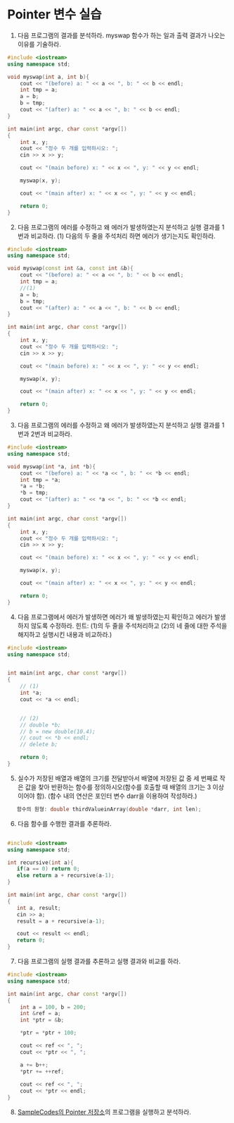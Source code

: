 # Pointer 변수 실습

1. 다음 프로그램의 결과를 분석하라. myswap 함수가 하는 일과 출력 결과가 나오는 이유를 기술하라.  

```c++
#include <iostream>
using namespace std;

void myswap(int a, int b){
	cout << "(before) a: " << a << ", b: " << b << endl;
	int tmp = a;
	a = b;
	b = tmp;
	cout << "(after) a: " << a << ", b: " << b << endl;
}

int main(int argc, char const *argv[])
{
	int x, y;
	cout << "정수 두 개를 입력하시오: ";
	cin >> x >> y;

	cout << "(main before) x: " << x << ", y: " << y << endl;

	myswap(x, y);

	cout << "(main after) x: " << x << ", y: " << y << endl;

	return 0;
}
```

2. 다음 프로그램의 에러를 수정하고 왜 에러가 발생하였는지 분석하고 실행 결과를 1번과 비교하라. (1) 다음의 두 줄을 주석처리 하면 에러가 생기는지도 확인하라.

```c++
#include <iostream>
using namespace std;

void myswap(const int &a, const int &b){
	cout << "(before) a: " << a << ", b: " << b << endl;
	int tmp = a;
	//(1)
	a = b;
	b = tmp;
	cout << "(after) a: " << a << ", b: " << b << endl;
}

int main(int argc, char const *argv[])
{
	int x, y;
	cout << "정수 두 개를 입력하시오: ";
	cin >> x >> y;

	cout << "(main before) x: " << x << ", y: " << y << endl;

	myswap(x, y);

	cout << "(main after) x: " << x << ", y: " << y << endl;

	return 0;
}
````

3. 다음 프로그램의 에러를 수정하고 왜 에러가 발생하였는지 분석하고 실행 결과를 1번과 2번과 비교하라. 
```c++
#include <iostream>
using namespace std;

void myswap(int *a, int *b){
	cout << "(before) a: " << *a << ", b: " << *b << endl;
	int tmp = *a;
	*a = *b;
	*b = tmp;
	cout << "(after) a: " << *a << ", b: " << *b << endl;
}

int main(int argc, char const *argv[])
{
	int x, y;
	cout << "정수 두 개를 입력하시오: ";
	cin >> x >> y;

	cout << "(main before) x: " << x << ", y: " << y << endl;

	myswap(x, y);

	cout << "(main after) x: " << x << ", y: " << y << endl;

	return 0;
}
````

4. 다음 프로그램에서 에러가 발생하면 에러가 왜 발생하였는지 확인하고 에러가 발생하지 않도록 수정하라. 힌트: (1)의 두 줄을 주석처리하고 (2)의 네 줄에 대한 주석을 해지하고 실행시킨 내용과 비교하라.)

```c++
#include <iostream>
using namespace std;


int main(int argc, char const *argv[])
{
	// (1)
	int *a;
	cout << *a << endl;


	// (2)
	// double *b;
	// b = new double(10.4);   
	// cout << *b << endl;
	// delete b;               

	return 0;
}
```

5. 실수가 저장된 배열과 배열의 크기를 전달받아서 배열에 저장된 값 중 세 번째로 작은 값을 찾아 반환하는 함수를 정의하시오(함수를 호출할 때 배열의 크기는 3 이상 이어야 함). (함수 내의 연산은 포인터 변수 darr을 이용하여 작성하라.)
```c++
   함수의 원형: double thirdValueinArray(double *darr, int len);
```

6. 다음 함수를 수행한 결과를 추론하라.

``` c++

#include <iostream>
using namespace std;

int recursive(int a){
   if(a == 0) return 0;
   else return a + recursive(a-1);
}

int main(int argc, char const *argv[])
{
   int a, result;
   cin >> a;
   result = a + recursive(a-1);

   cout << result << endl;
   return 0;
}
```

7. 다음 프로그램의 실행 결과를 추론하고 실행 결과와 비교를 하라.
```c++
#include <iostream>
using namespace std;

int main(int argc, char const *argv[])
{
	int a = 100, b = 200;
	int &ref = a;
	int *ptr = &b;

	*ptr = *ptr + 100;

	cout << ref << ", ";
	cout << *ptr << ", ";

	a += b++; 
	*ptr += ++ref;
	
	cout << ref << ", ";
	cout << *ptr << endl;
}
```

8. [SampleCodes의 Pointer 저장소](/SampleCodes/Pointer)의 프로그램을 실행하고 분석하라.  
